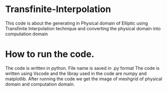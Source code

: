 # Transfinite-Interpolation
This code is about the generating in Physical domain of Elliptic using Transfinite Interpolation technique and converting the physical domain into computation domain
# How to run the code.
The code is written in python.
File name is saved in .py format
The code is written using Vscode and the libray used in the code are numpy and matplotlib.
After running the code we get the image of meshgrid  of physical domain and computation domain.
